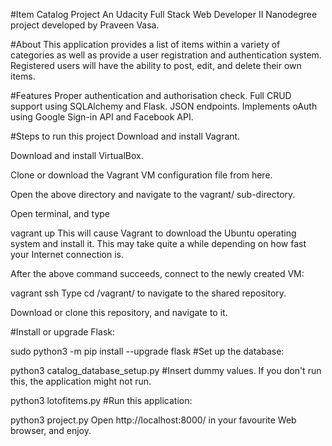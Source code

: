 #Item Catalog Project
An Udacity Full Stack Web Developer II Nanodegree project developed by Praveen Vasa.

#About
This application provides a list of items within a variety of categories as well as provide a user registration and authentication system. Registered users will have the ability to post, edit, and delete their own items.

#Features
Proper authentication and authorisation check.
Full CRUD support using SQLAlchemy and Flask.
JSON endpoints.
Implements oAuth using Google Sign-in API and Facebook API.

#Steps to run this project
Download and install Vagrant.

Download and install VirtualBox.

Clone or download the Vagrant VM configuration file from here.

Open the above directory and navigate to the vagrant/ sub-directory.

Open terminal, and type

vagrant up
This will cause Vagrant to download the Ubuntu operating system and install it. This may take quite a while depending on how fast your Internet connection is.

After the above command succeeds, connect to the newly created VM:

vagrant ssh
Type cd /vagrant/ to navigate to the shared repository.

Download or clone this repository, and navigate to it.

#Install or upgrade Flask:

sudo python3 -m pip install --upgrade flask
#Set up the database:

python3 catalog_database_setup.py
#Insert dummy values. If you don't run this, the application might not run.

python3 lotofitems.py
#Run this application:

python3 project.py
Open http://localhost:8000/ in your favourite Web browser, and enjoy.
